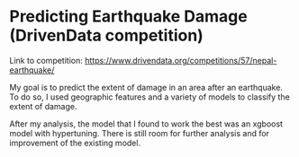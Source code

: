 # Predicting Earthquake Damage (DrivenData competition)

Link to competition: https://www.drivendata.org/competitions/57/nepal-earthquake/

My goal is to predict the extent of damage in an area after an earthquake. To do so, 
I used geographic features and a variety of models to classify the extent of damage. 

After my analysis, the model that I found to work the best was an xgboost model 
with hypertuning. There is still room for further analysis and for improvement 
of the existing model. 
